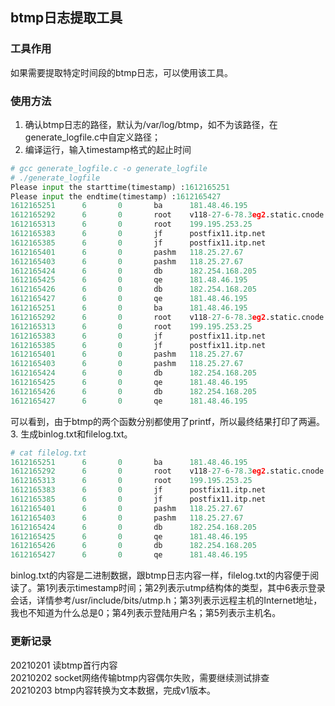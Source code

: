 ## btmp日志提取工具
### 工具作用
如果需要提取特定时间段的btmp日志，可以使用该工具。
### 使用方法
1. 确认btmp日志的路径，默认为/var/log/btmp，如不为该路径，在generate_logfile.c中自定义路径； <br>
2. 编译运行，输入timestamp格式的起止时间 <br>
```python
# gcc generate_logfile.c -o generate_logfile
# ./generate_logfile 
Please input the starttime(timestamp) :1612165251
Please input the endtime(timestamp) :1612165427
1612165251      6       0       ba      181.48.46.195
1612165292      6       0       root    v118-27-6-78.3eg2.static.cnode.io
1612165313      6       0       root    199.195.253.25
1612165383      6       0       jf      postfix11.itp.net
1612165385      6       0       jf      postfix11.itp.net
1612165401      6       0       pashm   118.25.27.67
1612165403      6       0       pashm   118.25.27.67
1612165424      6       0       db      182.254.168.205
1612165425      6       0       qe      181.48.46.195
1612165426      6       0       db      182.254.168.205
1612165427      6       0       qe      181.48.46.195
1612165251      6       0       ba      181.48.46.195
1612165292      6       0       root    v118-27-6-78.3eg2.static.cnode.io
1612165313      6       0       root    199.195.253.25
1612165383      6       0       jf      postfix11.itp.net
1612165385      6       0       jf      postfix11.itp.net
1612165401      6       0       pashm   118.25.27.67
1612165403      6       0       pashm   118.25.27.67
1612165424      6       0       db      182.254.168.205
1612165425      6       0       qe      181.48.46.195
1612165426      6       0       db      182.254.168.205
1612165427      6       0       qe      181.48.46.195
```
可以看到，由于btmp的两个函数分别都使用了printf，所以最终结果打印了两遍。 <br>
3. 生成binlog.txt和filelog.txt。
```python
# cat filelog.txt 
1612165251      6       0       ba      181.48.46.195
1612165292      6       0       root    v118-27-6-78.3eg2.static.cnode.io
1612165313      6       0       root    199.195.253.25
1612165383      6       0       jf      postfix11.itp.net
1612165385      6       0       jf      postfix11.itp.net
1612165401      6       0       pashm   118.25.27.67
1612165403      6       0       pashm   118.25.27.67
1612165424      6       0       db      182.254.168.205
1612165425      6       0       qe      181.48.46.195
1612165426      6       0       db      182.254.168.205
1612165427      6       0       qe      181.48.46.195
```
binlog.txt的内容是二进制数据，跟btmp日志内容一样，filelog.txt的内容便于阅读了。第1列表示timestamp时间；第2列表示utmp结构体的类型，其中6表示登录会话，详情参考/usr/include/bits/utmp.h；第3列表示远程主机的Internet地址，我也不知道为什么总是0；第4列表示登陆用户名；第5列表示主机名。

### 更新记录
20210201 读btmp首行内容<br>
20210202 socket网络传输btmp内容偶尔失败，需要继续测试排查 <br>
20210203 btmp内容转换为文本数据，完成v1版本。
